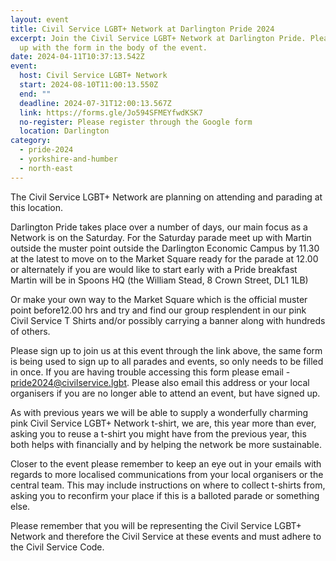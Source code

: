 ```yaml
---
layout: event
title: Civil Service LGBT+ Network at Darlington Pride 2024
excerpt: Join the Civil Service LGBT+ Network at Darlington Pride. Please sign
  up with the form in the body of the event.
date: 2024-04-11T10:37:13.542Z
event:
  host: Civil Service LGBT+ Network
  start: 2024-08-10T11:00:13.550Z
  end: ""
  deadline: 2024-07-31T12:00:13.567Z
  link: https://forms.gle/Jo594SFMEYfwdKSK7
  no-register: Please register through the Google form
  location: Darlington
category:
  - pride-2024
  - yorkshire-and-humber
  - north-east
---
```

The Civil Service LGBT+ Network are planning on attending and parading at this location.

Darlington Pride takes place over a number of days, our main focus as a Network is on the Saturday. For the Saturday parade meet up with Martin outside the muster point outside the Darlington Economic Campus by 11.30 at the latest to move on to the Market Square ready for the parade at 12.00 or alternately if you are would like to start early with a Pride breakfast Martin will be in Spoons HQ (the William Stead, 8 Crown Street, DL1 1LB)

Or make your own way to the Market Square which is the official muster point before12.00 hrs and try and find our group resplendent in our pink Civil Service T Shirts and/or possibly carrying a banner along with hundreds of others.

Please sign up to join us at this event through the link above, the same form is being used to sign up to all parades and events, so only needs to be filled in once. If you are having trouble accessing this form please email - [pride2024@civilservice.lgbt](mailto:pride2024@civilservice.lgbt). Please also email this address or your local organisers if you are no longer able to attend an event, but have signed up.

As with previous years we will be able to supply a wonderfully charming pink Civil Service LGBT+ Network t-shirt, we are, this year more than ever, asking you to reuse a t-shirt you might have from the previous year, this both helps with financially and by helping the network be more sustainable. 

Closer to the event please remember to keep an eye out in your emails with regards to more localised communications from your local organisers or the central team. This may include instructions on where to collect t-shirts from, asking you to reconfirm your place if this is a balloted parade or something else.

Please remember that you will be representing the Civil Service LGBT+ Network and therefore the Civil Service at these events and must adhere to the Civil Service Code.